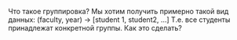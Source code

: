Что такое группировка?
Мы хотим получить примерно такой вид данных:
(faculty, year) -> [student 1, student2, ...]
Т.е. все студенты принадлежат конкретной группы. Как это сделать?